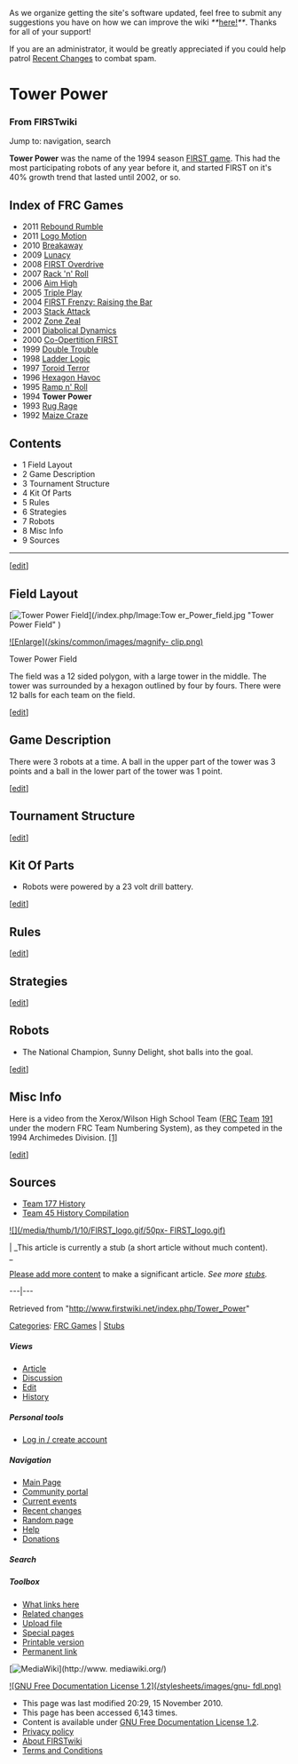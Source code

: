 As we organize getting the site's software updated, feel free to submit any
suggestions you have on how we can improve the wiki
_**_[here!](/index.php/User:Hallry/Suggestions "User:Hallry/Suggestions"
)_**_. Thanks for all of your support!

If you are an administrator, it would be greatly appreciated if you could help
patrol [Recent Changes](/index.php/Special:Recentchanges
"Special:Recentchanges" ) to combat spam.

# Tower Power

### From FIRSTwiki

Jump to: navigation, search

  

**Tower Power** was the name of the 1994 season [FIRST game](/index.php/FRC_Games "FRC Games" ). This had the most participating robots of any year before it, and started FIRST on it's 40% growth trend that lasted until 2002, or so. 

Index of FRC Games  
---  
  
  * 2011 [Rebound Rumble](/index.php/Rebound_Rumble "Rebound Rumble" )
  * 2011 [Logo Motion](/index.php/Logo_Motion "Logo Motion" )
  * 2010 [Breakaway](/index.php/Breakaway "Breakaway" )
  * 2009 [Lunacy](/index.php/Lunacy "Lunacy" )
  * 2008 [FIRST Overdrive](/index.php/FIRST_Overdrive "FIRST Overdrive" )
  * 2007 [Rack 'n' Roll](/index.php/Rack_%27n%27_Roll "Rack 'n' Roll" )
  * 2006 [Aim High](/index.php/Aim_High "Aim High" )
  * 2005 [Triple Play](/index.php/Triple_Play "Triple Play" )
  * 2004 [FIRST Frenzy: Raising the Bar](/index.php/FIRST_Frenzy:_Raising_the_Bar "FIRST Frenzy: Raising the Bar" )
  * 2003 [Stack Attack](/index.php/Stack_Attack "Stack Attack" )
  * 2002 [Zone Zeal](/index.php/Zone_Zeal "Zone Zeal" )
  * 2001 [Diabolical Dynamics](/index.php/Diabolical_Dynamics "Diabolical Dynamics" )
  * 2000 [Co-Opertition FIRST](/index.php/Co-Opertition_FIRST "Co-Opertition FIRST" )
  * 1999 [Double Trouble](/index.php/Double_Trouble "Double Trouble" )
  * 1998 [Ladder Logic](/index.php/Ladder_Logic "Ladder Logic" )
  * 1997 [Toroid Terror](/index.php/Toroid_Terror "Toroid Terror" )
  * 1996 [Hexagon Havoc](/index.php/Hexagon_Havoc "Hexagon Havoc" )
  * 1995 [Ramp n' Roll](/index.php/Ramp_n%27_Roll "Ramp n' Roll" )
  * 1994 **Tower Power**
  * 1993 [Rug Rage](/index.php/Rug_Rage "Rug Rage" )
  * 1992 [Maize Craze](/index.php/Maize_Craze "Maize Craze" )  
  
  

## Contents

  * 1 Field Layout
  * 2 Game Description
  * 3 Tournament Structure
  * 4 Kit Of Parts
  * 5 Rules
  * 6 Strategies
  * 7 Robots
  * 8 Misc Info
  * 9 Sources  
---  
  
[[edit](/index.php?title=Tower_Power&action=edit&section=1 "Edit section:
Field Layout" )]

## Field Layout

[![Tower Power Field](/media/a/af/Tower_Power_field.jpg)](/index.php/Image:Tow
er_Power_field.jpg "Tower Power Field" )

[![Enlarge](/skins/common/images/magnify-
clip.png)](/index.php/Image:Tower_Power_field.jpg "Enlarge" )

Tower Power Field

The field was a 12 sided polygon, with a large tower in the middle. The tower
was surrounded by a hexagon outlined by four by fours. There were 12 balls for
each team on the field.

[[edit](/index.php?title=Tower_Power&action=edit&section=2 "Edit section: Game
Description" )]

## Game Description

There were 3 robots at a time. A ball in the upper part of the tower was 3
points and a ball in the lower part of the tower was 1 point.

[[edit](/index.php?title=Tower_Power&action=edit&section=3 "Edit section:
Tournament Structure" )]

## Tournament Structure

[[edit](/index.php?title=Tower_Power&action=edit&section=4 "Edit section: Kit
Of Parts" )]

## Kit Of Parts

  * Robots were powered by a 23 volt drill battery. 

[[edit](/index.php?title=Tower_Power&action=edit&section=5 "Edit section:
Rules" )]

## Rules

[[edit](/index.php?title=Tower_Power&action=edit&section=6 "Edit section:
Strategies" )]

## Strategies

[[edit](/index.php?title=Tower_Power&action=edit&section=7 "Edit section:
Robots" )]

## Robots

  * The National Champion, Sunny Delight, shot balls into the goal. 

[[edit](/index.php?title=Tower_Power&action=edit&section=8 "Edit section: Misc
Info" )]

## Misc Info

Here is a video from the Xerox/Wilson High School Team ([FRC](/index.php/FRC
"FRC" ) [Team](/index.php/Team "Team" ) [191](/index.php/191 "191" ) under the
modern FRC Team Numbering System), as they competed in the 1994 Archimedes
Division. [[1]](http://video.google.com/videoplay?docid=7056934861850183073
"http://video.google.com/videoplay?docid=7056934861850183073" )

[[edit](/index.php?title=Tower_Power&action=edit&section=9 "Edit section:
Sources" )]

## Sources

  * [Team 177 History](http://www.swindsor.k12.ct.us/Highschool/activities/clubs/first/1994.html "http://www.swindsor.k12.ct.us/Highschool/activities/clubs/first/1994.html" )
  * [Team 45 History Compilation](http://www.technokats.org/historyproject.php "http://www.technokats.org/historyproject.php" )

[![](/media/thumb/1/10/FIRST_logo.gif/50px-
FIRST_logo.gif)](/index.php/Image:FIRST_logo.gif "" )

|  _This article is currently a stub (a short article without much content).  
_

[Please add more
content](http://www.firstwiki.net/index.php?title=Tower_Power&action=edit
"http://www.firstwiki.net/index.php?title=Tower_Power&action=edit" ) to make a
significant article. _See more [stubs](/index.php/Special:Shortpages
"Special:Shortpages" )._  
  
---|---  
  
Retrieved from "<http://www.firstwiki.net/index.php/Tower_Power>"

[Categories](/index.php?title=Special:Categories&article=Tower_Power
"Special:Categories" ): [FRC Games](/index.php/Category:FRC_Games
"Category:FRC Games" ) | [Stubs](/index.php/Category:Stubs "Category:Stubs" )

##### Views

  * [Article](/index.php/Tower_Power)
  * [Discussion](/index.php?title=Talk:Tower_Power&action=edit)
  * [Edit](/index.php?title=Tower_Power&action=edit)
  * [History](/index.php?title=Tower_Power&action=history)

##### Personal tools

  * [Log in / create account](/index.php?title=Special:Userlogin&returnto=Tower_Power)

[](/index.php/Main_Page "Main Page" )

##### Navigation

  * [Main Page](/index.php/Main_Page)
  * [Community portal](/index.php/FIRSTwiki:Community_portal)
  * [Current events](/index.php/Current_events)
  * [Recent changes](/index.php/Special:Recentchanges)
  * [Random page](/index.php/Special:Random)
  * [Help](/index.php/FIRSTwiki:Help)
  * [Donations](/index.php/FIRSTwiki:Site_support)

##### Search



##### Toolbox

  * [What links here](/index.php/Special:Whatlinkshere/Tower_Power)
  * [Related changes](/index.php/Special:Recentchangeslinked/Tower_Power)
  * [Upload file](/index.php/Special:Upload)
  * [Special pages](/index.php/Special:Specialpages)
  * [Printable version](/index.php?title=Tower_Power&printable=yes)
  * [Permanent link](/index.php?title=Tower_Power&oldid=77227)

[![MediaWiki](/skins/common/images/poweredby_mediawiki_88x31.png)](http://www.
mediawiki.org/)

[![GNU Free Documentation License 1.2](/stylesheets/images/gnu-
fdl.png)](http://www.gnu.org/copyleft/fdl.html)

  * This page was last modified 20:29, 15 November 2010.
  * This page has been accessed 6,143 times.
  * Content is available under [GNU Free Documentation License 1.2](http://www.gnu.org/copyleft/fdl.html "http://www.gnu.org/copyleft/fdl.html" ).
  * [Privacy policy](/index.php/FIRSTwiki:Privacy_policy "FIRSTwiki:Privacy policy" )
  * [About FIRSTwiki](/index.php/FIRSTwiki:About "FIRSTwiki:About" )
  * [Terms and Conditions](/index.php/FIRSTwiki:Terms_and_conditions "FIRSTwiki:Terms and conditions" )

